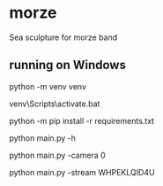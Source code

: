 # morze
Sea sculpture for morze band

## running on Windows
  python -m venv venv

  venv\Scripts\activate.bat
  
  python -m pip install -r requirements.txt
  
  python main.py -h

  python main.py -camera 0

  python main.py -stream WHPEKLQID4U
